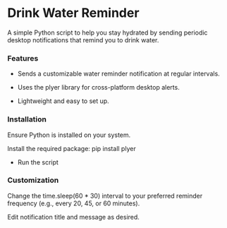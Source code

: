 # Drink Water Reminder
A simple Python script to help you stay hydrated by sending periodic desktop notifications that remind you to drink water.

### Features
- Sends a customizable water reminder notification at regular intervals.

- Uses the plyer library for cross-platform desktop alerts.

- Lightweight and easy to set up.

### Installation
Ensure Python is installed on your system.

Install the required package:
    pip install plyer

- Run the script

### Customization
Change the time.sleep(60 * 30) interval to your preferred reminder frequency (e.g., every 20, 45, or 60 minutes).

Edit notification title and message as desired.

